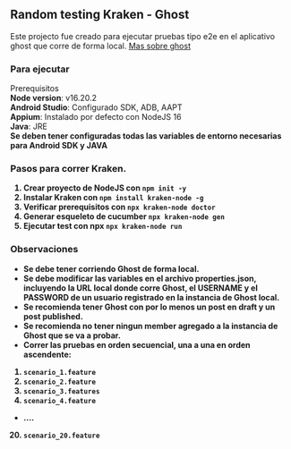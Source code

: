 ## Random testing Kraken - Ghost

Este projecto fue creado para ejecutar pruebas tipo e2e en el aplicativo ghost que corre de forma local. [Mas sobre ghost](https://ghost.org/)

### Para ejecutar

Prerequisitos
<br>
<b>Node version</b>: v16.20.2
<br>
<b>Android Studio</b>: Configurado SDK, ADB, AAPT  
<b>Appium</b>: Instalado por defecto con NodeJS 16  
<b>Java</b>: JRE  
<b>Se deben tener configuradas todas las variables de entorno necesarias para Android SDK y JAVA

### Pasos para correr Kraken.
1. Crear proyecto de NodeJS con `npm init -y`
2. Instalar Kraken con `npm install kraken-node -g`
3. Verificar prerequisitos con `npx kraken-node doctor`
4. Generar esqueleto de cucumber `npx kraken-node gen`
5. Ejecutar test con npx `npx kraken-node run`


### Observaciones
- Se debe tener corriendo Ghost de forma local.
- Se debe modificar las variables en el archivo properties.json, incluyendo la URL local donde corre Ghost, el USERNAME y el PASSWORD de un usuario registrado en la instancia de Ghost local.
- Se recomienda tener Ghost con por lo menos un post en draft y un post published.
- Se recomienda no tener ningun member agregado a la instancia de Ghost que se va a probar.
- Correr las pruebas en orden secuencial, una a una en orden ascendente:

1. `scenario_1.feature`
2. `scenario_2.feature`
3. `scenario_3.features`
4. `scenario_4.feature`
   <br>

- ....
  <br>

20. `scenario_20.feature`
